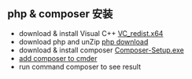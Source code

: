 ## php & composer 安装
+ download & install Visual C++ [VC_redist.x64](https://aka.ms/vs/15/release/VC_redist.x64.exe)
+ download php and unZip [php download](https://windows.php.net/download/)
+ download & install composer [Composer-Setup.exe](https://getcomposer.org/Composer-Setup.exe)
+ [add composer to cmder](https://gist.github.com/emasantos/b131eee3ffd6c64a1f31a6ab543456ba)
+ run command composer to see result
